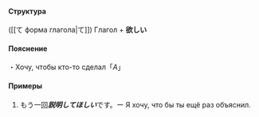 #### Структура
([[て форма глагола|て]]) Глагол + **欲しい**
#### Пояснение
・Хочу, чтобы кто-то сделал「*A*」
#### Примеры
1. もう一回***説明してほしい***です。ー Я хочу, что бы ты ещё раз объяснил.